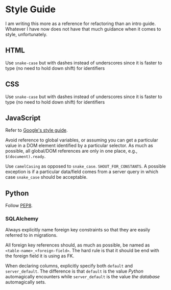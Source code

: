 # Style Guide

I am writing this more as a reference for refactoring than an intro guide.
Whatever I have now does not have that much guidance when it comes to style,
unfortunately.

## HTML

Use `snake-case` but with dashes instead of underscores since it is faster to
type (no need to hold down shift) for identifiers

## CSS

Use `snake-case` but with dashes instead of underscores since it is faster to
type (no need to hold down shift) for identifiers

## JavaScript

Refer to [Google's style guide](https://google.github.io/styleguide/javascriptguide.xml).

Avoid reference to global variables, or assuming you can get a particular value
in a DOM element identified by a particular selector. As much as possible, all
global/DOM references are only in one place, e.g., `$(document).ready`.

Use `camelCasing` as opposed to `snake_case`. `SHOUT_FOR_CONSTANTS`. A possible
exception is if a particular data/field comes from a server query in which case
`snake_case` should be acceptable.

## Python

Follow [PEP8](https://www.python.org/dev/peps/pep-0008/).

### SQLAlchemy

Always explicitly name foreign key constraints so that they are easily referred
to in migrations.

All foreign key references should, as much as possible, be named as
`<table-name>_<foreign-field>`. The hard rule is that it should be end with
the foreign field it is using as FK.

When declaring columns, explicitly specify both `default` and `server_default`.
The difference is that `default` is the value _Python_ automagically encounters
while `server_default` is the value _the database_ automagically sets.

